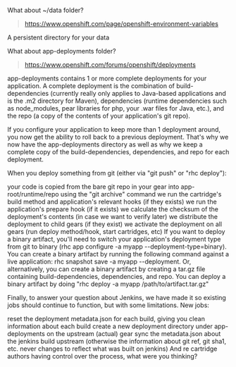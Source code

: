 What about ~/data folder?

> https://www.openshift.com/page/openshift-environment-variables

A persistent directory for your data

What about app-deployments folder?

> https://www.openshift.com/forums/openshift/deployments

app-deployments contains 1 or more complete deployments for your application. A complete deployment is the combination of build-dependencies (currently really only applies to Java-based applications and is the .m2 directory for Maven), dependencies (runtime dependencies such as node_modules, pear libraries for php, your .war files for Java, etc.), and the repo (a copy of the contents of your application's git repo).

If you configure your application to keep more than 1 deployment around, you now get the ability to roll back to a previous deployment. That's why we now have the app-deployments directory as well as why we keep a complete copy of the build-dependencies, dependencies, and repo for each deployment.

When you deploy something from git (either via "git push" or "rhc deploy"):

your code is copied from the bare git repo in your gear into app-root/runtime/repo using the "git archive" command we run the cartridge's build method and application's relevant hooks (if they exists) we run the application's prepare hook (if it exists) we calculate the checksum of the deployment's contents (in case we want to verify later) we distribute the deployment to child gears (if they exist) we activate the deployment on all gears (run deploy method/hook, start cartridges, etc) If you want to deploy a binary artifact, you'll need to switch your application's deployment type from git to binary (rhc app configure -a myapp --deployment-type=binary). You can create a binary artifact by running the following command against a live application: rhc snapshot save -a myapp --deployment. Or, alternatively, you can create a binary artifact by creating a tar.gz file containing build-dependencies, dependencies, and repo. You can deploy a binary artifact by doing "rhc deploy -a myapp /path/to/artifact.tar.gz"

Finally, to answer your question about Jenkins, we have made it so existing jobs should continue to function, but with some limitations. New jobs:

reset the deployment metadata.json for each build, giving you clean information about each build create a new deployment directory under app-deployments on the upstream (actual) gear sync the metadata.json about the jenkins build upstream (otherwise the information about git ref, git sha1, etc. never changes to reflect what was built on jenkins) And re cartridge authors having control over the process, what were you thinking?
